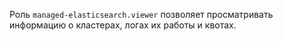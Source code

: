 Роль `managed-elasticsearch.viewer` позволяет просматривать информацию о кластерах, логах их работы и квотах.